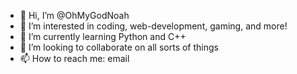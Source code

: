 - 👋 Hi, I’m @OhMyGodNoah
- 👀 I’m interested in coding, web-development, gaming, and more!
- 🌱 I’m currently learning Python and C++
- 💞️ I’m looking to collaborate on all sorts of things
- 📫 How to reach me: email

<!---
OhMyGodNoah/OhMyGodNoah is a ✨ special ✨ repository because its `README.md` (this file) appears on your GitHub profile.
You can click the Preview link to take a look at your changes.
--->
